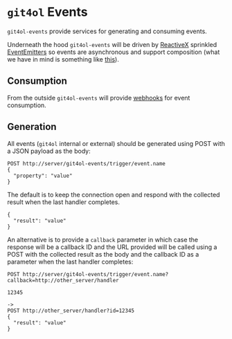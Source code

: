 # `git4ol` Events

`git4ol-events` provide services for generating and consuming events.

Underneath the hood `git4ol-events` will be driven by [ReactiveX](http://reactivex.io/) sprinkled [EventEmitters](https://nodejs.org/api/events.html) so events are asynchronous and support composition (what we have in mind is something like [this](https://github.com/Reactive-Extensions/RxJS/blob/master/doc/howdoi/eventemitter.md)).


## Consumption

From the outside `git4ol-events` will provide [webhooks](https://en.wikipedia.org/wiki/Webhook) for event consumption.

## Generation

All events (`git4ol` internal or external) should be generated using POST with a JSON payload as the body:

```
POST http://server/git4ol-events/trigger/event.name
{
  "property": "value"
}
```

The default is to keep the connection open and respond with the collected result when the last handler completes.

```
{
  "result": "value"
}
```

An alternative is to provide a `callback` parameter in which case the response will be a callback ID and the URL provided will be called using a POST with the collected result as the body and the callback ID as a parameter when the last handler completes:


```
POST http://server/git4ol-events/trigger/event.name?callback=http://other_server/handler
```

```
12345
```

```
->
POST http://other_server/handler?id=12345
{
  "result": "value"
}
```